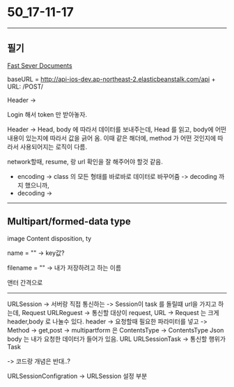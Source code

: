 # 50_17-11-17

---

## 필기





[Fast Sever Documents](https://lhy.kr/FastCampus-iOS-API-Server/#post-list)

baseURL = http://api-ios-dev.ap-northeast-2.elasticbeanstalk.com/api
+
URL: /POST/

Header -> 

Login 해서 token 만 받아놓자.

Header -> Head, body 에 따라서 데이터를 보내주는데, Head 를 읽고, body에 어떤 내용이 있는지에 따라서 값을 긁어 옴. 이때 같은 해더에, method 가 어떤 것인지에 따라서 사용되어지는 로직이 다름.

network할때, resume, 랑 url 확인을 잘 해주어야 할것 같음.

- encoding -> class 의 모든 형태를 바로바로 데이터로 바꾸어줌 
 -> decoding 까지 했으니까, 
- decoding -> 

---

## Multipart/formed-data type

image Content disposition, ty

name = "" -> key값?

filename = "" -> 내가 저장하려고 하는 이름 


앤터 간격으로 

---


URLSession -> 서버랑 직접 통신하는 -> Session이 task 를 돌릴떄 url을 가지고 하는데, Request 
URLReguest -> 통신할 대상이 request, URL 
   	-> Request 는 크게 header,body 로 나눌수 있다.
   	header -> 요청할때 필요한 파라미터를 넣고 -> Method -> get,post
   	                                  -> multipartform 은 ContentsType 
   	                                                      -> ContentsType Json 
   	body 는 내가 요청한 데이터가 들어가 있음.
URL
URLSessionTask -> 통신할 행위가 Task 

-> 코드랑 개념은 반대..? 




URLSessionConfigration -> URLSession 설정 부분 

